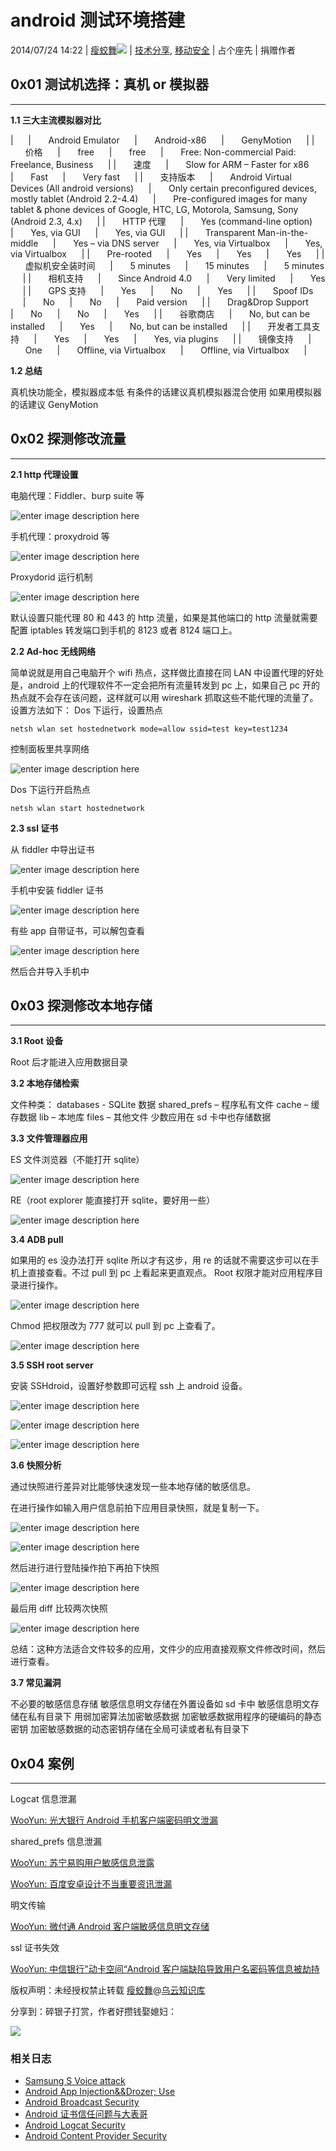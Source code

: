 # android 测试环境搭建

2014/07/24 14:22 | [瘦蛟舞](http://drops.wooyun.org/author/瘦蛟舞 "由 瘦蛟舞 发布")![](img/img1_u56_png.jpg)   | [技术分享](http://drops.wooyun.org/category/tips "查看 技术分享 中的全部文章"), [移动安全](http://drops.wooyun.org/category/mobile "查看 移动安全 中的全部文章")  | 占个座先  | 捐赠作者

## 0x01 测试机选择：真机 or 模拟器

* * *

**1.1 三大主流模拟器对比**

|      |       Android Emulator      |       Android-x86      |       GenyMotion      |
|       价格      |       free      |       free      |       Free: Non-commercial Paid: Freelance, Business      |
|       速度      |       Slow for ARM – Faster for x86      |       Fast      |       Very fast      |
|       支持版本      |       Android Virtual Devices (All android versions)      |       Only certain preconfigured devices, mostly tablet (Android 2.2-4.4)      |       Pre-configured images for many tablet & phone devices of Google, HTC, LG, Motorola, Samsung, Sony (Android 2.3, 4.x)      |
|       HTTP 代理      |       Yes (command-line option)      |       Yes, via GUI      |       Yes, via GUI      |
|       Transparent Man-in-the-middle      |       Yes – via DNS server      |       Yes, via Virtualbox      |       Yes, via Virtualbox      |
|       Pre-rooted      |       Yes      |       Yes      |       Yes      |
|       虚拟机安全装时间      |       5 minutes      |       15 minutes      |       5 minutes      |
|       相机支持      |       Since Android 4.0      |       Very limited      |       Yes      |
|       GPS 支持      |       Yes      |       No      |       Yes      |
|       Spoof IDs      |       No      |       No      |       Paid version      |
|       Drag&Drop Support      |       No      |       No      |       Yes      |
|       谷歌商店      |       No, but can be installed      |       Yes      |       No, but can be installed      |
|       开发者工具支持      |       Yes      |       Yes      |       Yes, via plugins      |
|       镜像支持      |       One      |       Offline, via Virtualbox      |       Offline, via Virtualbox      |

**1.2 总结**

真机快功能全，模拟器成本低 有条件的话建议真机模拟器混合使用 如果用模拟器的话建议 GenyMotion

## 0x02 探测修改流量

* * *

**2.1 http 代理设置**

电脑代理：Fiddler、burp suite 等

![enter image description here](img/img1_u163_png.jpg)

手机代理：proxydroid 等

![enter image description here](img/img2_u33_png.jpg)

Proxydorid 运行机制

![enter image description here](img/img3_u32_png.jpg)

默认设置只能代理 80 和 443 的 http 流量，如果是其他端口的 http 流量就需要配置 iptables 转发端口到手机的 8123 或者 8124 端口上。

**2.2 Ad-hoc 无线网络**

简单说就是用自己电脑开个 wifi 热点，这样做比直接在同 LAN 中设置代理的好处是，android 上的代理软件不一定会把所有流量转发到 pc 上，如果自己 pc 开的热点就不会存在该问题，这样就可以用 wireshark 抓取这些不能代理的流量了。 设置方法如下： Dos 下运行，设置热点

```
netsh wlan set hostednetwork mode=allow ssid=test key=test1234 
```

控制面板里共享网络

![enter image description here](img/img4_u27_jpg.jpg)

Dos 下运行开启热点

```
netsh wlan start hostednetwork 
```

**2.3 ssl 证书**

从 fiddler 中导出证书

![enter image description here](img/img5_u18_png.jpg)

手机中安装 fiddler 证书

![enter image description here](img/img6_u63_png.jpg)

有些 app 自带证书，可以解包查看

![enter image description here](img/img7_u17_png.jpg)

然后合并导入手机中

## 0x03 探测修改本地存储

* * *

**3.1 Root 设备**

Root 后才能进入应用数据目录

**3.2 本地存储检索**

文件种类： databases - SQLite 数据 shared_prefs – 程序私有文件 cache – 缓存数据 lib – 本地库 files – 其他文件 少数应用在 sd 卡中也存储数据

**3.3 文件管理器应用**

ES 文件浏览器（不能打开 sqlite）

![enter image description here](img/img8_u16_jpg.jpg)

RE（root explorer 能直接打开 sqlite，要好用一些）

![enter image description here](img/img9_u52_png.jpg)

**3.4 ADB pull**

如果用的 es 没办法打开 sqlite 所以才有这步，用 re 的话就不需要这步可以在手机上直接查看。不过 pull 到 pc 上看起来更直观点。 Root 权限才能对应用程序目录进行操作。

![enter image description here](img/img10_u42_jpg.jpg)

Chmod 把权限改为 777 就可以 pull 到 pc 上查看了。

![enter image description here](img/img11_u44_jpg.jpg)

**3.5 SSH root server**

安装 SSHdroid，设置好参数即可远程 ssh 上 android 设备。

![enter image description here](img/img12_u6_png.jpg)

![enter image description here](img/img13_u37_jpg.jpg)

![enter image description here](img/img14_u38_jpg.jpg)

**3.6 快照分析**

通过快照进行差异对比能够快速发现一些本地存储的敏感信息。

在进行操作如输入用户信息前拍下应用目录快照，就是复制一下。

![enter image description here](img/img15_u10_jpg.jpg)

![enter image description here](img/img16_u5_jpg.jpg)

然后进行进行登陆操作拍下再拍下快照

![enter image description here](img/img17_u3_jpg.jpg)

最后用 diff 比较两次快照

![enter image description here](img/img18_u11_jpg.jpg)

总结：这种方法适合文件较多的应用，文件少的应用直接观察文件修改时间，然后进行查看。

**3.7 常见漏洞**

不必要的敏感信息存储
敏感信息明文存储在外置设备如 sd 卡中
敏感信息明文存储在私有目录下
用弱加密算法加密敏感数据
加密敏感数据用程序的硬编码的静态密钥
加密敏感数据的动态密钥存储在全局可读或者私有目录下

## 0x04 案例

* * *

Logcat 信息泄漏

[WooYun: 光大银行 Android 手机客户端密码明文泄漏](http://www.wooyun.org/bugs/wooyun-2012-014590)

shared_prefs 信息泄漏

[WooYun: 苏宁易购用户敏感信息泄露](http://www.wooyun.org/bugs/wooyun-2012-014308)

[WooYun: 百度安卓设计不当重要资讯泄漏](http://www.wooyun.org/bugs/wooyun-2014-054438)

明文传输

[WooYun: 微付通 Android 客户端敏感信息明文存储](http://www.wooyun.org/bugs/wooyun-2014-053037)

ssl 证书失效

[WooYun: 中信银行"动卡空间“Android 客户端缺陷导致用户名密码等信息被劫持](http://www.wooyun.org/bugs/wooyun-2013-027985)

版权声明：未经授权禁止转载 [瘦蛟舞](http://drops.wooyun.org/author/瘦蛟舞 "由 瘦蛟舞 发布")@[乌云知识库](http://drops.wooyun.org)

分享到：碎银子打赏，作者好攒钱娶媳妇：

![](img/img19_u13_jpg.jpg)

### 相关日志

*   [Samsung S Voice attack](http://drops.wooyun.org/tips/2736)
*   [Android App Injection&&Drozer; Use](http://drops.wooyun.org/tips/2997)
*   [Android Broadcast Security](http://drops.wooyun.org/tips/4393)
*   [Android 证书信任问题与大表哥](http://drops.wooyun.org/tips/3296)
*   [Android Logcat Security](http://drops.wooyun.org/tips/3812)
*   [Android Content Provider Security](http://drops.wooyun.org/tips/4314)
